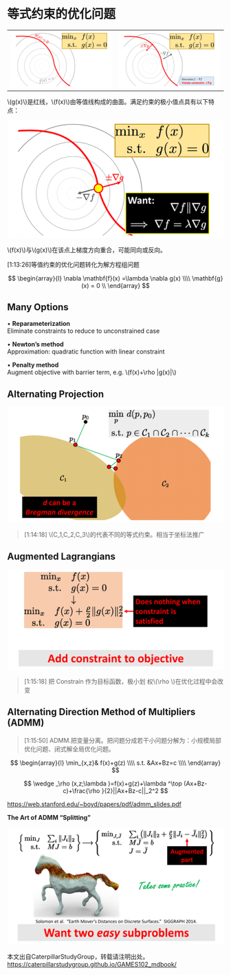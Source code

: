 # 等式约束的优化问题    

|||
|---|---|
|![](../assets/优化13.png)|![](../assets/优化14.png)|   

\\(g(x)\\)是红线，\\(f(x)\\)由等值线构成的曲面。满足约束的极小值点具有以下特点：  

![](../assets/优化15.png)

\\(f(x)\\)与\\(g(x)\\)在该点上梯度方向重合，可能同向或反向。  

[1:13:26]等值约束的优化问题转化为解方程组问题       

$$
\begin{array}{l}  
  \nabla  \mathbf{f}(x) =\lambda \nabla g(x)  \\\\     
  \mathbf{g}(x) = 0 \\    
\end{array} 
$$

## Many Options    

• **Reparameterization**   
Eliminate constraints to reduce to unconstrained case     

• **Newton’s method**    
Approximation: quadratic function with linear constraint    

• **Penalty method**     
Augment objective with barrier term, e.g. \\(f(x)+\rho |g(x)|\\)    



## Alternating Projection    

![](../assets/优化16.png)   

> [1:14:18] \\(C_1,C_2,C_3\\)的代表不同的等式约束。相当于坐标法推广     


## Augmented Lagrangians    

![](../assets/优化17.png)   

> [1:15:18] 把 Constrain 作为目标函数，极小划
权\\(\rho \\)在优化过程中会改变     


## Alternating Direction Method of Multipliers (ADMM)    

> [1:15:50] ADMM.把变量分离。把问题分成若干小问题分解为：小规模局部优化问题、闭式解全局优化问题。     


$$
\begin{array}{l}  
  \min_{x,z}& f(x)+g(z)     \\\\  
  s.t. &Ax+Bz=c   \\\\    
\end{array} 
$$

$$
\wedge _\rho (x,z;\lambda )=f(x)+g(z)+\lambda ^\top (Ax+Bz-c)+\frac{\rho }{2}||Ax+Bz-c||_2^2 
$$


<https://web.stanford.edu/~boyd/papers/pdf/admm_slides.pdf>    


**The Art of ADMM “Splitting”**    

![](../assets/优化18.png)   

本文出自CaterpillarStudyGroup，转载请注明出处。
https://caterpillarstudygroup.github.io/GAMES102_mdbook/  
